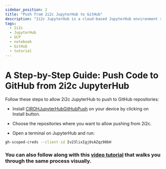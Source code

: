 ```yaml
---
sidebar_position: 2
title: "Push from 2i2c JupyterHub to GitHub"
description: "2i2c JupyterHub is a cloud-based JupyterHub environment specifically designed for hydrological researchers. It is powered by 2i2c JupyterHub, a cloud-based JupyterHub environment specifically on Google Cloud"
tags:
  - 2i2c
  - JupyterHub
  - GCP
  - notebook
  - GitHub
  - tutorial
---
```


# A Step-by-Step Guide: Push Code to GitHub from 2i2c JupyterHub

Follow these steps to allow 2i2c JupyterHub to push to GitHub repositories: 

- Install [CIROHJupyterHubGitHubPush](https://github.com/apps/cirohjupyterhubgithubpush) on your device by clicking on Install button.

- Choose the repositories where you want to allow pushing from 2i2c.

- Open a terminal on JupyterHub and run:

```bash
gh-scoped-creds --client-id Iv23lixIgj0sAZqz98bH
```
### You can also follow along with this [video tutorial](https://youtu.be/t6WkSpYDiaA) that walks you through the same process visually.




 